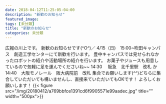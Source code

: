 ```yaml
---
date: 2018-04-12T11:25:05-04:00
description: "新歓のお知らせ"
featured_image: 
tags: [未分類]
title: "新歓のお知らせ"
categories: 未分類
---
```


広報の川上です。
新歓のお知らせです(^O^)／
4/15（日)　15:00~吹田キャンパス　創造工学センターにて新歓を行います。
豊中キャンパスでは見せられなかったロボットの紹介や活動場所の紹介を行います。
お菓子やジュースも用意しているので気軽に足を運んでくださいね~~
14:30 　阪急　北千里駅　改札
か
14:40　大阪モノレール　阪大病院前　改札
集合でお願いします(^^)どちらに集合していただいても構いませんし、直接来ていただいてもOKです！
よろしくお願いします！
{{< figure src="/img/20180412/a769bbfce1391cd6f9905571e99aadec.jpg" title="" width="500px">}}